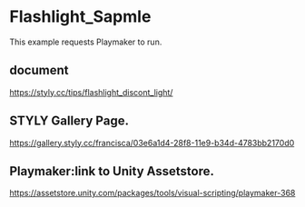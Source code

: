 # Flashlight_Sapmle
This example requests Playmaker to run.

## document
https://styly.cc/tips/flashlight_discont_light/

## STYLY Gallery Page.
https://gallery.styly.cc/francisca/03e6a1d4-28f8-11e9-b34d-4783bb2170d0

## Playmaker:link to Unity Assetstore.
https://assetstore.unity.com/packages/tools/visual-scripting/playmaker-368
